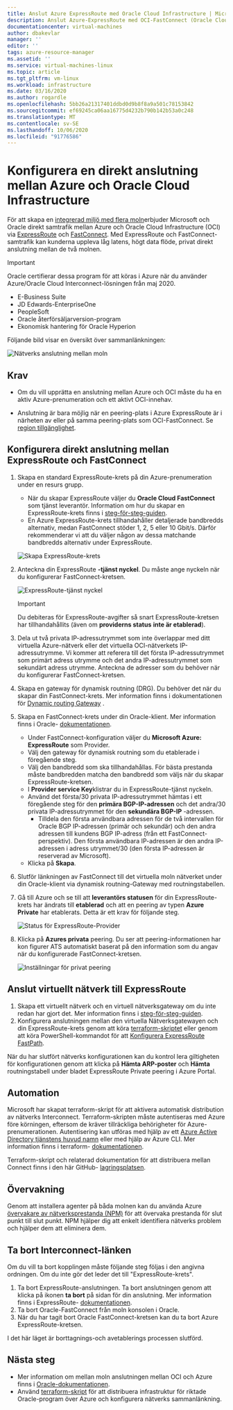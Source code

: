 ```yaml
---
title: Anslut Azure ExpressRoute med Oracle Cloud Infrastructure | Microsoft Docs
description: Anslut Azure-ExpressRoute med OCI-FastConnect (Oracle Cloud Infrastructure) för att aktivera Oracle-programlösningar mellan moln
documentationcenter: virtual-machines
author: dbakevlar
manager: ''
editor: ''
tags: azure-resource-manager
ms.assetid: ''
ms.service: virtual-machines-linux
ms.topic: article
ms.tgt_pltfrm: vm-linux
ms.workload: infrastructure
ms.date: 03/16/2020
ms.author: rogardle
ms.openlocfilehash: 5bb26a21317401ddbd0d9b8f8a9a501c78153842
ms.sourcegitcommit: ef69245ca06aa16775d4232b790b142b53a0c248
ms.translationtype: MT
ms.contentlocale: sv-SE
ms.lasthandoff: 10/06/2020
ms.locfileid: "91776586"
---
```

# <a name="set-up-a-direct-interconnection-between-azure-and-oracle-cloud-infrastructure"></a>Konfigurera en direkt anslutning mellan Azure och Oracle Cloud Infrastructure  

För att skapa en [integrerad miljö med flera moln](oracle-oci-overview.md)erbjuder Microsoft och Oracle direkt samtrafik mellan Azure och Oracle Cloud Infrastructure (OCI) via [ExpressRoute](../../../expressroute/expressroute-introduction.md) och [FastConnect](https://docs.cloud.oracle.com/iaas/Content/Network/Concepts/fastconnectoverview.htm). Med ExpressRoute och FastConnect-samtrafik kan kunderna uppleva låg latens, högt data flöde, privat direkt anslutning mellan de två molnen.

> [!IMPORTANT]
> Oracle certifierar dessa program för att köras i Azure när du använder Azure/Oracle Cloud Interconnect-lösningen från maj 2020.
> * E-Business Suite
> * JD Edwards-EnterpriseOne
> * PeopleSoft
> * Oracle återförsäljarversion-program
> * Ekonomisk hantering för Oracle Hyperion

Följande bild visar en översikt över sammanlänkningen:

![Nätverks anslutning mellan moln](media/configure-azure-oci-networking/azure-oci-connect.png)

## <a name="prerequisites"></a>Krav

* Om du vill upprätta en anslutning mellan Azure och OCI måste du ha en aktiv Azure-prenumeration och ett aktivt OCI-innehav.

* Anslutning är bara möjlig när en peering-plats i Azure ExpressRoute är i närheten av eller på samma peering-plats som OCI-FastConnect. Se [region tillgänglighet](oracle-oci-overview.md#region-availability).

## <a name="configure-direct-connectivity-between-expressroute-and-fastconnect"></a>Konfigurera direkt anslutning mellan ExpressRoute och FastConnect

1. Skapa en standard ExpressRoute-krets på din Azure-prenumeration under en resurs grupp. 
    * När du skapar ExpressRoute väljer du **Oracle Cloud FastConnect** som tjänst leverantör. Information om hur du skapar en ExpressRoute-krets finns i [steg-för-steg-guiden](../../../expressroute/expressroute-howto-circuit-portal-resource-manager.md).
    * En Azure ExpressRoute-krets tillhandahåller detaljerade bandbredds alternativ, medan FastConnect stöder 1, 2, 5 eller 10 Gbit/s. Därför rekommenderar vi att du väljer någon av dessa matchande bandbredds alternativ under ExpressRoute.

    ![Skapa ExpressRoute-krets](media/configure-azure-oci-networking/exr-create-new.png)
1. Anteckna din ExpressRoute **-tjänst nyckel**. Du måste ange nyckeln när du konfigurerar FastConnect-kretsen.

    ![ExpressRoute-tjänst nyckel](media/configure-azure-oci-networking/exr-service-key.png)

    > [!IMPORTANT]
    > Du debiteras för ExpressRoute-avgifter så snart ExpressRoute-kretsen har tillhandahållits (även om **providerns status** **inte är etablerad**).

1. Dela ut två privata IP-adressutrymmet som inte överlappar med ditt virtuella Azure-nätverk eller det virtuella OCI-nätverkets IP-adressutrymme. Vi kommer att referera till det första IP-adressutrymmet som primärt adress utrymme och det andra IP-adressutrymmet som sekundärt adress utrymme. Anteckna de adresser som du behöver när du konfigurerar FastConnect-kretsen.
1. Skapa en gateway för dynamisk routning (DRG). Du behöver det när du skapar din FastConnect-krets. Mer information finns i dokumentationen för [Dynamic routing Gateway](https://docs.cloud.oracle.com/iaas/Content/Network/Tasks/managingDRGs.htm) .
1. Skapa en FastConnect-krets under din Oracle-klient. Mer information finns i Oracle- [dokumentationen](https://docs.cloud.oracle.com/iaas/Content/Network/Concepts/azure.htm).
  
    * Under FastConnect-konfiguration väljer du **Microsoft Azure: ExpressRoute** som Provider.
    * Välj den gateway för dynamisk routning som du etablerade i föregående steg.
    * Välj den bandbredd som ska tillhandahållas. För bästa prestanda måste bandbredden matcha den bandbredd som väljs när du skapar ExpressRoute-kretsen.
    * I **Provider service Key**klistrar du in ExpressRoute-tjänst nyckeln.
    * Använd det första/30 privata IP-adressutrymmet hämtas i ett föregående steg för den **primära BGP-IP-adressen** och det andra/30 privata IP-adressutrymmet för den **sekundära BGP-IP** -adressen.
        * Tilldela den första användbara adressen för de två intervallen för Oracle BGP IP-adressen (primär och sekundär) och den andra adressen till kundens BGP IP-adress (från ett FastConnect-perspektiv). Den första användbara IP-adressen är den andra IP-adressen i adress utrymmet/30 (den första IP-adressen är reserverad av Microsoft).
    * Klicka på **Skapa**.
1. Slutför länkningen av FastConnect till det virtuella moln nätverket under din Oracle-klient via dynamisk routning-Gateway med routningstabellen.
1. Gå till Azure och se till att **leverantörs statusen** för din ExpressRoute-krets har ändrats till **etablerad** och att en peering av typen **Azure Private** har etablerats. Detta är ett krav för följande steg.

    ![Status för ExpressRoute-Provider](media/configure-azure-oci-networking/exr-provider-status.png)
1. Klicka på **Azures privata** peering. Du ser att peering-informationen har kon figurer ATS automatiskt baserat på den information som du angav när du konfigurerade FastConnect-kretsen.

    ![Inställningar för privat peering](media/configure-azure-oci-networking/exr-private-peering.png)

## <a name="connect-virtual-network-to-expressroute"></a>Anslut virtuellt nätverk till ExpressRoute

1. Skapa ett virtuellt nätverk och en virtuell nätverksgateway om du inte redan har gjort det. Mer information finns i [steg-för-steg-guiden](../../../expressroute/expressroute-howto-add-gateway-portal-resource-manager.md).
1. Konfigurera anslutningen mellan den virtuella Nätverksgatewayen och din ExpressRoute-krets genom att köra [terraform-skriptet](https://github.com/microsoft/azure-oracle/tree/master/InterConnect-2) eller genom att köra PowerShell-kommandot för att [Konfigurera ExpressRoute FastPath](../../../expressroute/expressroute-howto-linkvnet-arm.md#configure-expressroute-fastpath).

När du har slutfört nätverks konfigurationen kan du kontrol lera giltigheten för konfigurationen genom att klicka på **Hämta ARP-poster** och **Hämta** routningstabell under bladet ExpressRoute Private peering i Azure Portal.

## <a name="automation"></a>Automation

Microsoft har skapat terraform-skript för att aktivera automatisk distribution av nätverks Interconnect. Terraform-skripten måste autentiseras med Azure före körningen, eftersom de kräver tillräckliga behörigheter för Azure-prenumerationen. Autentisering kan utföras med hjälp av ett [Azure Active Directory tjänstens huvud namn](../../../active-directory/develop/app-objects-and-service-principals.md#service-principal-object) eller med hjälp av Azure CLI. Mer information finns i terraform- [dokumentationen](https://www.terraform.io/docs/providers/azurerm/auth/azure_cli.html).

Terraform-skript och relaterad dokumentation för att distribuera mellan Connect finns i den här GitHub- [lagringsplatsen](https://aka.ms/azureociinterconnecttf).

## <a name="monitoring"></a>Övervakning

Genom att installera agenter på båda molnen kan du använda Azure [övervakare av nätverksprestanda (NPM)](../../../expressroute/how-to-npm.md) för att övervaka prestanda för slut punkt till slut punkt. NPM hjälper dig att enkelt identifiera nätverks problem och hjälper dem att eliminera dem.

## <a name="delete-the-interconnect-link"></a>Ta bort Interconnect-länken

Om du vill ta bort kopplingen måste följande steg följas i den angivna ordningen. Om du inte gör det leder det till "ExpressRoute-krets".

1. Ta bort ExpressRoute-anslutningen. Ta bort anslutningen genom att klicka på ikonen **ta bort** på sidan för din anslutning. Mer information finns i ExpressRoute- [dokumentationen](../../../expressroute/expressroute-howto-linkvnet-portal-resource-manager.md#clean-up-resources).
1. Ta bort Oracle-FastConnect från moln konsolen i Oracle.
1. När du har tagit bort Oracle FastConnect-kretsen kan du ta bort Azure ExpressRoute-kretsen.

I det här läget är borttagnings-och avetablerings processen slutförd.

## <a name="next-steps"></a>Nästa steg

* Mer information om mellan moln anslutningen mellan OCI och Azure finns i [Oracle-dokumentationen](https://docs.cloud.oracle.com/iaas/Content/Network/Concepts/azure.htm).
* Använd [terraform-skript](https://aka.ms/azureociinterconnecttf) för att distribuera infrastruktur för riktade Oracle-program över Azure och konfigurera nätverks sammanlänkning. 
